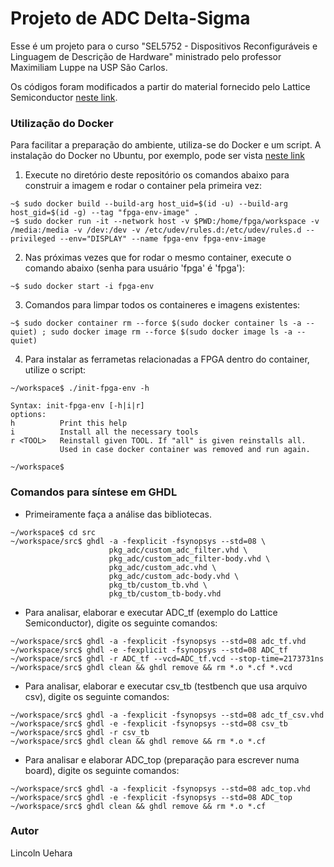 # Projeto de ADC Delta-Sigma

Esse é um projeto para o curso "SEL5752 - Dispositivos Reconfiguráveis e Linguagem de Descrição de Hardware" ministrado pelo professor Maximiliam Luppe na USP São Carlos.

Os códigos foram modificados a partir do material fornecido pelo Lattice Semiconductor [neste link](https://www.latticesemi.com/products/designsoftwareandip/intellectualproperty/referencedesigns/referencedesign03/simplesigmadeltaadc).

### Utilização do Docker

Para facilitar a preparação do ambiente, utiliza-se do Docker e um script. A instalação do Docker no Ubuntu, por exemplo, pode ser vista [neste link](https://docs.docker.com/engine/install/ubuntu/)

1. Execute no diretório deste repositório os comandos abaixo para construir a imagem e rodar o container pela primeira vez:
``` 
~$ sudo docker build --build-arg host_uid=$(id -u) --build-arg host_gid=$(id -g) --tag "fpga-env-image" .
~$ sudo docker run -it --network host -v $PWD:/home/fpga/workspace -v /media:/media -v /dev:/dev -v /etc/udev/rules.d:/etc/udev/rules.d --privileged --env="DISPLAY" --name fpga-env fpga-env-image
```

2. Nas próximas vezes que for rodar o mesmo container, execute o comando abaixo (senha para usuário 'fpga' é 'fpga'):
```
~$ sudo docker start -i fpga-env
```

3. Comandos para limpar todos os containeres e imagens existentes:
```
~$ sudo docker container rm --force $(sudo docker container ls -a --quiet) ; sudo docker image rm --force $(sudo docker image ls -a --quiet)
```

4. Para instalar as ferrametas relacionadas a FPGA dentro do container, utilize o script:
```
~/workspace$ ./init-fpga-env -h

Syntax: init-fpga-env [-h|i|r]
options:
h          Print this help
i          Install all the necessary tools
r <TOOL>   Reinstall given TOOL. If "all" is given reinstalls all.
           Used in case docker container was removed and run again.

~/workspace$
```

### Comandos para síntese em GHDL

* Primeiramente faça a análise das bibliotecas.

```
~/workspace$ cd src
~/workspace/src$ ghdl -a -fexplicit -fsynopsys --std=08 \
                      pkg_adc/custom_adc_filter.vhd \
                      pkg_adc/custom_adc_filter-body.vhd \
                      pkg_adc/custom_adc.vhd \
                      pkg_adc/custom_adc-body.vhd \
                      pkg_tb/custom_tb.vhd \
                      pkg_tb/custom_tb-body.vhd
```

* Para analisar, elaborar e executar ADC_tf (exemplo do Lattice Semiconductor), digite os seguinte comandos:

```
~/workspace/src$ ghdl -a -fexplicit -fsynopsys --std=08 adc_tf.vhd
~/workspace/src$ ghdl -e -fexplicit -fsynopsys --std=08 ADC_tf
~/workspace/src$ ghdl -r ADC_tf --vcd=ADC_tf.vcd --stop-time=2173731ns
~/workspace/src$ ghdl clean && ghdl remove && rm *.o *.cf *.vcd
```

* Para analisar, elaborar e executar csv_tb (testbench que usa arquivo csv), digite os seguinte comandos:

```
~/workspace/src$ ghdl -a -fexplicit -fsynopsys --std=08 adc_tf_csv.vhd
~/workspace/src$ ghdl -e -fexplicit -fsynopsys --std=08 csv_tb
~/workspace/src$ ghdl -r csv_tb
~/workspace/src$ ghdl clean && ghdl remove && rm *.o *.cf
```

* Para analisar e elaborar ADC_top (preparação para escrever numa board), digite os seguinte comandos:

```
~/workspace/src$ ghdl -a -fexplicit -fsynopsys --std=08 adc_top.vhd
~/workspace/src$ ghdl -e -fexplicit -fsynopsys --std=08 ADC_top
~/workspace/src$ ghdl clean && ghdl remove && rm *.o *.cf
```

### Autor

Lincoln Uehara
